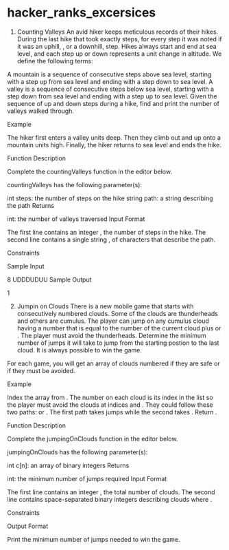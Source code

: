 # hacker_ranks_excersices

1. Counting Valleys
   An avid hiker keeps meticulous records of their hikes. During the last hike that took exactly steps, for every step it was noted if it was an uphill, , or a downhill, step. Hikes always start and end at sea level, and each step up or down represents a unit change in altitude. We define the following terms:

A mountain is a sequence of consecutive steps above sea level, starting with a step up from sea level and ending with a step down to sea level.
A valley is a sequence of consecutive steps below sea level, starting with a step down from sea level and ending with a step up to sea level.
Given the sequence of up and down steps during a hike, find and print the number of valleys walked through.

Example

The hiker first enters a valley units deep. Then they climb out and up onto a mountain units high. Finally, the hiker returns to sea level and ends the hike.

Function Description

Complete the countingValleys function in the editor below.

countingValleys has the following parameter(s):

int steps: the number of steps on the hike
string path: a string describing the path
Returns

int: the number of valleys traversed
Input Format

The first line contains an integer , the number of steps in the hike.
The second line contains a single string , of characters that describe the path.

Constraints

Sample Input

8
UDDDUDUU
Sample Output

1

2. Jumpin on Clouds
   There is a new mobile game that starts with consecutively numbered clouds. Some of the clouds are thunderheads and others are cumulus. The player can jump on any cumulus cloud having a number that is equal to the number of the current cloud plus or . The player must avoid the thunderheads. Determine the minimum number of jumps it will take to jump from the starting postion to the last cloud. It is always possible to win the game.

For each game, you will get an array of clouds numbered if they are safe or if they must be avoided.

Example

Index the array from . The number on each cloud is its index in the list so the player must avoid the clouds at indices and . They could follow these two paths: or . The first path takes jumps while the second takes . Return .

Function Description

Complete the jumpingOnClouds function in the editor below.

jumpingOnClouds has the following parameter(s):

int c[n]: an array of binary integers
Returns

int: the minimum number of jumps required
Input Format

The first line contains an integer , the total number of clouds. The second line contains space-separated binary integers describing clouds where .

Constraints

Output Format

Print the minimum number of jumps needed to win the game.
